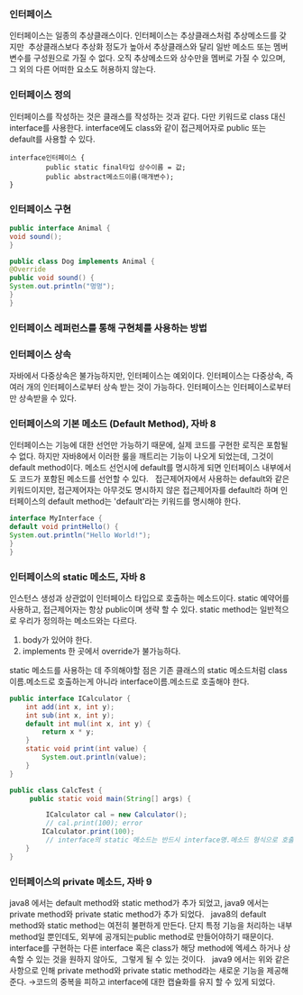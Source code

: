 ### 인터페이스

인터페이스는 일종의 추상클래스이다. 인터페이스는 추상클래스처럼 추상메소드를 갖지만 
추상클래스보다 추상화 정도가 높아서 추상클래스와 달리 일반 메소드 또는 멤버변수를 구성원으로 가질 수 없다.
오직 추상메소드와 상수만을 멤버로 가질 수 있으며, 그 외의 다른 어떠한 요소도 허용하지 않는다.

### 인터페이스 정의

인터페이스를 작성하는 것은 클래스를 작성하는 것과 같다. 다만 키워드로 class 대신 interface를 사용한다.
interface에도 class와 같이 접근제어자로 public 또는 default를 사용할 수 있다.

```
interface인터페이스 {
         public static final타입 상수이름 = 값;
         public abstract메소드이름(매개변수);
}
```

### 인터페이스 구현

```java
public interface Animal {    
void sound();
}
```

```java
public class Dog implements Animal {     
@Override    
public void sound() {        
System.out.println("멍멍");    
}
}
```

### 인터페이스 레퍼런스를 통해 구현체를 사용하는 방법

### 인터페이스 상속

자바에서 다중상속은 불가능하지만, 인터페이스는 예외이다.
인터페이스는 다중상속, 즉 여러 개의 인터페이스로부터 상속 받는 것이 가능하다.
인터페이스는 인터페이스로부터만 상속받을 수 있다.

### 인터페이스의 기본 메소드 (Default Method), 자바 8

인터페이스는 기능에 대한 선언만 가능하기 때문에, 실제 코드를 구현한 로직은 포함될 수 없다.
하지만 자바8에서 이러한 룰을 깨트리는 기능이 나오게 되었는데, 그것이 default method이다.
메소드 선언시에 default를 명시하게 되면 인터페이스 내부에서도 코드가 포함된 메소드를 선언할 수 있다.
 
접근제어자에서 사용하는 default와 같은 키워드이지만, 접근제어자는 아무것도 명시하지 않은 접근제어자를 default라 하며
인터페이스의 default method는 'default'라는 키워드를 명시해야 한다.

```java
interface MyInterface {   
default void printHello() {      
System.out.println("Hello World!");      
}
}
```

### 인터페이스의 static 메소드, 자바 8

인스턴스 생성과 상관없이 인터페이스 타입으로 호출하는 메소드이다.
static 예약어를 사용하고, 접근제어자는 항상 public이며 생략 할 수 있다.
static method는 일반적으로 우리가 정의하는 메소드와는 다르다.

1. body가 있어야 한다.
2. implements 한 곳에서 override가 불가능하다.

static 메소드를 사용하는 데 주의해야할 점은 기존 클래스의 static 메소드처럼 class이름.메소드로 호출하는게 아니라 interface이름.메소드로 호출해야 한다.

```java
public interface ICalculator {
    int add(int x, int y);
    int sub(int x, int y);
    default int mul(int x, int y) {
        return x * y;
    }
    static void print(int value) {
        System.out.println(value);
    }
}
```

```java
public class CalcTest {
     public static void main(String[] args) {

         ICalculator cal = new Calculator();
         // cal.print(100); error
        ICalculator.print(100);
         // interface의 static 메소드는 반드시 interface명.메소드 형식으로 호출
    }
}
```

### 인터페이스의 private 메소드, 자바 9

java8 에서는 default method와 static method가 추가 되었고,
java9 에서는 private method와 private static method가 추가 되었다.
 
java8의 default method와 static method는 여전히 불편하게 만든다.
단지 특정 기능을 처리하는 내부 method일 뿐인데도, 외부에 공개되는public method로 만들어야하기 때문이다.
interface를 구현하는 다른 interface 혹은 class가 해당 method에 엑세스 하거나 상속할 수 있는 것을 원하지 않아도, 
그렇게 될 수 있는 것이다.
 
java9 에서는 위와 같은 사항으로 인해 private method와 private static method라는 새로운 기능을 제공해준다.
→코드의 중복을 피하고 interface에 대한 캡슐화를 유지 할 수 있게 되었다.
